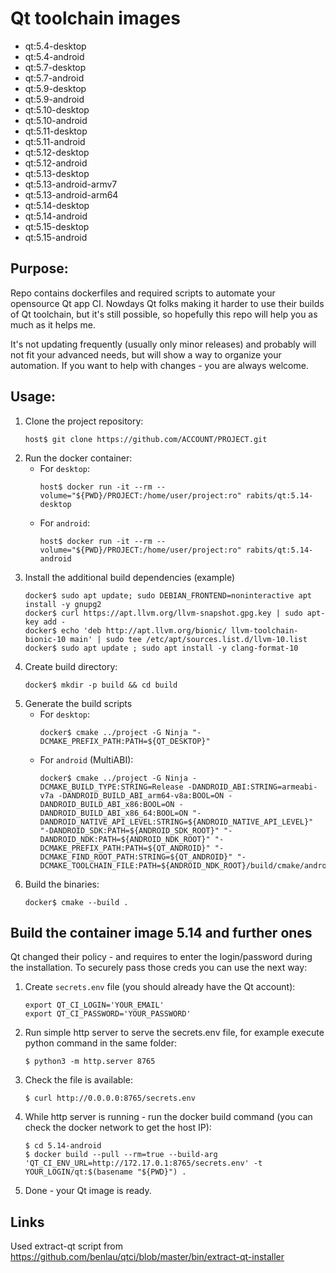 Qt toolchain images
===================

* qt:5.4-desktop
* qt:5.4-android
* qt:5.7-desktop
* qt:5.7-android
* qt:5.9-desktop
* qt:5.9-android
* qt:5.10-desktop
* qt:5.10-android
* qt:5.11-desktop
* qt:5.11-android
* qt:5.12-desktop
* qt:5.12-android
* qt:5.13-desktop
* qt:5.13-android-armv7
* qt:5.13-android-arm64
* qt:5.14-desktop
* qt:5.14-android
* qt:5.15-desktop
* qt:5.15-android

## Purpose:

Repo contains dockerfiles and required scripts to automate your opensource Qt app CI. Nowdays Qt
folks making it harder to use their builds of Qt toolchain, but it's still possible, so hopefully
this repo will help you as much as it helps me.

It's not updating frequently (usually only minor releases) and probably will not fit your advanced
needs, but will show a way to organize your automation. If you want to help with changes - you are
always welcome.

## Usage:

1. Clone the project repository:
    ```
    host$ git clone https://github.com/ACCOUNT/PROJECT.git
    ```
2. Run the docker container:
    * For `desktop`:
        ```
        host$ docker run -it --rm --volume="${PWD}/PROJECT:/home/user/project:ro" rabits/qt:5.14-desktop
        ```
    * For `android`:
        ```
        host$ docker run -it --rm --volume="${PWD}/PROJECT:/home/user/project:ro" rabits/qt:5.14-android
        ```
3. Install the additional build dependencies (example)
    ```
    docker$ sudo apt update; sudo DEBIAN_FRONTEND=noninteractive apt install -y gnupg2
    docker$ curl https://apt.llvm.org/llvm-snapshot.gpg.key | sudo apt-key add -
    docker$ echo 'deb http://apt.llvm.org/bionic/ llvm-toolchain-bionic-10 main' | sudo tee /etc/apt/sources.list.d/llvm-10.list
    docker$ sudo apt update ; sudo apt install -y clang-format-10
    ```
4. Create build directory:
    ```
    docker$ mkdir -p build && cd build
    ```
5. Generate the build scripts
    * For `desktop`:
        ```
        docker$ cmake ../project -G Ninja "-DCMAKE_PREFIX_PATH:PATH=${QT_DESKTOP}"
        ```
    * For `android` (MultiABI):
        ```
        docker$ cmake ../project -G Ninja -DCMAKE_BUILD_TYPE:STRING=Release -DANDROID_ABI:STRING=armeabi-v7a -DANDROID_BUILD_ABI_arm64-v8a:BOOL=ON -DANDROID_BUILD_ABI_x86:BOOL=ON -DANDROID_BUILD_ABI_x86_64:BOOL=ON "-DANDROID_NATIVE_API_LEVEL:STRING=${ANDROID_NATIVE_API_LEVEL}" "-DANDROID_SDK:PATH=${ANDROID_SDK_ROOT}" "-DANDROID_NDK:PATH=${ANDROID_NDK_ROOT}" "-DCMAKE_PREFIX_PATH:PATH=${QT_ANDROID}" "-DCMAKE_FIND_ROOT_PATH:STRING=${QT_ANDROID}" "-DCMAKE_TOOLCHAIN_FILE:PATH=${ANDROID_NDK_ROOT}/build/cmake/android.toolchain.cmake"
        ```
6. Build the binaries:
    ```
    docker$ cmake --build .
    ```

## Build the container image 5.14 and further ones

Qt changed their policy - and requires to enter the login/password during the installation. To securely pass those creds
you can use the next way:

1. Create `secrets.env` file (you should already have the Qt account):
    ```
    export QT_CI_LOGIN='YOUR_EMAIL'
    export QT_CI_PASSWORD='YOUR_PASSWORD'
    ```
2. Run simple http server to serve the secrets.env file, for example execute python command in the same folder:
    ```
    $ python3 -m http.server 8765
    ```
3. Check the file is available:
    ```
    $ curl http://0.0.0.0:8765/secrets.env
    ```
4. While http server is running - run the docker build command (you can check the docker network to get the host IP):
    ```
    $ cd 5.14-android
    $ docker build --pull --rm=true --build-arg 'QT_CI_ENV_URL=http://172.17.0.1:8765/secrets.env' -t YOUR_LOGIN/qt:$(basename "${PWD}") .
    ```
5. Done - your Qt image is ready.

## Links

Used extract-qt script from https://github.com/benlau/qtci/blob/master/bin/extract-qt-installer

